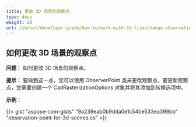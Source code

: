```yaml
---
title: 更改 3D 场景的观察点
type: docs
weight: 20
url: /zh/net/developer-guide/how-to/work-with-3d-file/change-observation-point-for-3d-scenes/
---
```


## **如何更改 3D 场景的观察点**

**问题：** 如何更改 3D 场景的观察点。

**提示：** 要做到这一点，您可以使用 ObserverPoint 类来更改观察点，要更新观察点，您需要创建一个 CadRasterizationOptions 对象并将其添加到转换选项中。

**示例：**

{{< gist "aspose-com-gists" "9a239eab0b9dda0e1c54be533ea399bb" "observation-point-for-3d-scenes.cs" >}}
